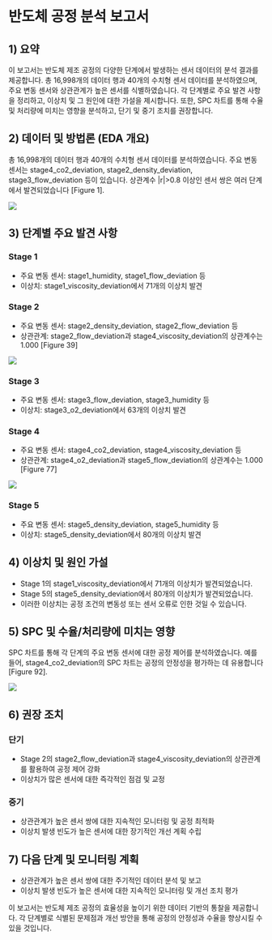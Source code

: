 # 반도체 공정 분석 보고서

## 1) 요약
이 보고서는 반도체 제조 공정의 다양한 단계에서 발생하는 센서 데이터의 분석 결과를 제공합니다. 총 16,998개의 데이터 행과 40개의 수치형 센서 데이터를 분석하였으며, 주요 변동 센서와 상관관계가 높은 센서를 식별하였습니다. 각 단계별로 주요 발견 사항을 정리하고, 이상치 및 그 원인에 대한 가설을 제시합니다. 또한, SPC 차트를 통해 수율 및 처리량에 미치는 영향을 분석하고, 단기 및 중기 조치를 권장합니다.

## 2) 데이터 및 방법론 (EDA 개요)
총 16,998개의 데이터 행과 40개의 수치형 센서 데이터를 분석하였습니다. 주요 변동 센서는 stage4_co2_deviation, stage2_density_deviation, stage3_flow_deviation 등이 있습니다. 상관계수 |r|>0.8 이상인 센서 쌍은 여러 단계에서 발견되었습니다 [Figure 1].

![](http://127.0.0.1:8005/eda-images/b01b6fdf_corr_heatmap.png)

## 3) 단계별 주요 발견 사항
### Stage 1
- 주요 변동 센서: stage1_humidity, stage1_flow_deviation 등
- 이상치: stage1_viscosity_deviation에서 71개의 이상치 발견

### Stage 2
- 주요 변동 센서: stage2_density_deviation, stage2_flow_deviation 등
- 상관관계: stage2_flow_deviation과 stage4_viscosity_deviation의 상관계수는 1.000 [Figure 39]

![](http://127.0.0.1:8005/eda-images/b01b6fdf_stage2_corr_heatmap.png)

### Stage 3
- 주요 변동 센서: stage3_flow_deviation, stage3_humidity 등
- 이상치: stage3_o2_deviation에서 63개의 이상치 발견

### Stage 4
- 주요 변동 센서: stage4_co2_deviation, stage4_viscosity_deviation 등
- 상관관계: stage4_o2_deviation과 stage5_flow_deviation의 상관계수는 1.000 [Figure 77]

![](http://127.0.0.1:8005/eda-images/b01b6fdf_stage4_corr_heatmap.png)

### Stage 5
- 주요 변동 센서: stage5_density_deviation, stage5_humidity 등
- 이상치: stage5_density_deviation에서 80개의 이상치 발견

## 4) 이상치 및 원인 가설
- Stage 1의 stage1_viscosity_deviation에서 71개의 이상치가 발견되었습니다.
- Stage 5의 stage5_density_deviation에서 80개의 이상치가 발견되었습니다.
- 이러한 이상치는 공정 조건의 변동성 또는 센서 오류로 인한 것일 수 있습니다.

## 5) SPC 및 수율/처리량에 미치는 영향
SPC 차트를 통해 각 단계의 주요 변동 센서에 대한 공정 제어를 분석하였습니다. 예를 들어, stage4_co2_deviation의 SPC 차트는 공정의 안정성을 평가하는 데 유용합니다 [Figure 92].

![](http://127.0.0.1:8005/eda-images/b01b6fdf_stage4_spc_stage4_co2_deviation.png)

## 6) 권장 조치
### 단기
- Stage 2의 stage2_flow_deviation과 stage4_viscosity_deviation의 상관관계를 활용하여 공정 제어 강화
- 이상치가 많은 센서에 대한 즉각적인 점검 및 교정

### 중기
- 상관관계가 높은 센서 쌍에 대한 지속적인 모니터링 및 공정 최적화
- 이상치 발생 빈도가 높은 센서에 대한 장기적인 개선 계획 수립

## 7) 다음 단계 및 모니터링 계획
- 상관관계가 높은 센서 쌍에 대한 주기적인 데이터 분석 및 보고
- 이상치 발생 빈도가 높은 센서에 대한 지속적인 모니터링 및 개선 조치 평가

이 보고서는 반도체 제조 공정의 효율성을 높이기 위한 데이터 기반의 통찰을 제공합니다. 각 단계별로 식별된 문제점과 개선 방안을 통해 공정의 안정성과 수율을 향상시킬 수 있을 것입니다.
